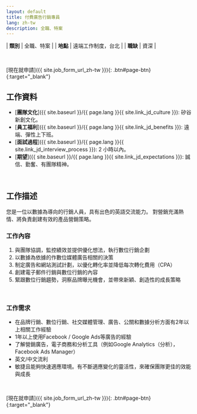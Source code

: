 ```yaml
---
layout: default
title: 付費廣告行銷專員
lang: zh-tw
description: 全職、特案
---
```




| **類別** | 全職、特案 |
| **地點** | 遠端工作制度，台北 |
| **職缺** | 資深 |

<br>

[現在就申請]({{ site.job_form_url_zh-tw }}){: .btn#page-btn}{:target="_blank"}

## 工作資料
- [**團隊文化**]({{ site.baseurl }}/{{ page.lang }}{{ site.link_jd_culture }}): 矽谷新創文化。
- [**員工福利**]({{ site.baseurl }}/{{ page.lang }}{{ site.link_jd_benefits }}): 遠端、彈性上下班。
- [**面試過程**]({{ site.baseurl }}/{{ page.lang }}{{ site.link_jd_interview_process }}): 2 小時以內。
- [**期望**]({{ site.baseurl }}/{{ page.lang }}{{ site.link_jd_expectations }}): 誠信、勤奮、有團隊精神。

<br>

## 工作描述

您是一位以數據為導向的行銷人員，具有出色的英語交流能力。 對營銷充滿熱情、將負責創建有效的產品營銷策略。

### 工作內容

1. 與團隊協調，監控績效並提供優化想法，執行數位行銷企劃
2. 以數據為依據的作數位媒體廣告相關的決策
3. 制定廣告和網站測試計劃，以優化轉化率並降低每次轉化費用（CPA）
4. 創建電子郵件行銷與數位行銷的內容
4. 緊跟數位行銷趨勢，洞察品牌曝光機會，並帶來新穎、創造性的成長策略

<br>

### 工作需求
- 在品牌行銷、數位行銷、社交媒體管理、廣告、公關和數據分析方面有2年以上相關工作經驗
- 1年以上使用Facebook / Google Ads等廣告的經驗
- 了解營銷廣告，電子商務和分析工具（例如Google Analytics（分析），Facebook Ads Manager）
- 英文/中文流利
- 敏捷且能夠快速適應環境。有不斷適應變化的靈活性，來確保團隊更佳的效能與成長
<br>

[現在就申請]({{ site.job_form_url_zh-tw }}){: .btn#page-btn}{:target="_blank"}

<br>

